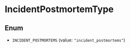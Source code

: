 

# IncidentPostmortemType

## Enum


* `INCIDENT_POSTMORTEMS` (value: `"incident_postmortems"`)



